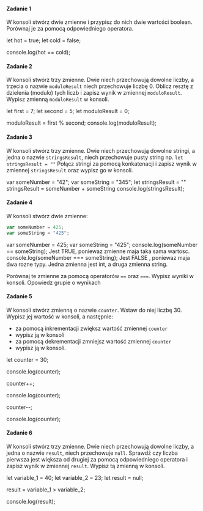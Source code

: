 #### Zadanie 1

W konsoli stwórz dwie zmienne i przypisz do nich dwie wartości boolean. Porównaj je za pomocą odpowiedniego operatora.

let hot = true;
let cold = false;

console.log(hot == cold);



#### Zadanie 2

W konsoli stwórz trzy zmienne. Dwie niech przechowują dowolne liczby, a trzecia o nazwie ```moduloResult``` niech przechowuje liczbę 0. Oblicz resztę z dzielenia (modulo) tych liczb i zapisz wynik w zmiennej ```moduloResult```.
Wypisz zmienną ```moduloResult``` w konsoli. 

let first = 7;
let second = 5;
let moduloResult = 0;

moduloResult = first % second;
console.log(moduloResult);


#### Zadanie 3
W konsoli stwórz trzy zmienne. Dwie niech przechowują dowolne stringi, a jedna o nazwie ```stringsResult```, niech przechowuje pusty string np. ```let stringsResult = ""```
Połącz stringi za pomocą konkatenacji i zapisz wynik w zmiennej ```stringsResult``` oraz wypisz go w konsoli.

var someNumber = "42";
var someString = "345";
let stringsResult = ""
stringsResult = someNumber + someString
console.log(stringsResult);


#### Zadanie 4
W konsoli stwórz dwie zmienne:

 ``` JavaScript
var someNumber = 425;
var someString = "425";
 ```
 var someNumber = 425;
var someString = "425";
console.log(someNumber == someString);    Jest TRUE, poniewaz zmienne maja taka sama wartosc.
console.log(someNumber === someString);    Jest FALSE , poniewaz maja dwa rozne typy. Jedna zmienna jest int, a druga zmienna string.


Porównaj te zmienne za pomocą operatorów ```==``` oraz ```===```.
Wypisz wyniki w konsoli. Opowiedz grupie o wynikach


#### Zadanie 5

W konsoli stwórz zmienną o nazwie ```counter```. Wstaw do niej liczbę 30.
Wypisz jej wartość w konsoli, a następnie:

* za pomocą inkrementacji zwiększ wartość zmiennej ```counter```
* wypisz ją w konsoli
* za pomocą dekrementacji zmniejsz wartość zmiennej ```counter```
* wypisz ją w konsoli.

let counter = 30;

console.log(counter);

counter++;

console.log(counter);

counter--;

console.log(counter);

#### Zadanie 6

W konsoli stwórz trzy zmienne. Dwie niech przechowują dowolne liczby, a jedna o nazwie ```result```, niech przechowuje ```null```. Sprawdź czy liczba pierwsza jest większa od drugiej za pomocą odpowiedniego operatora i zapisz wynik w zmiennej ```result```. Wypisz tą zmienną w konsoli.

let variable_1 = 40;
let variable_2 = 23;
let result = null;

result = variable_1 > variable_2;

console.log(result);


